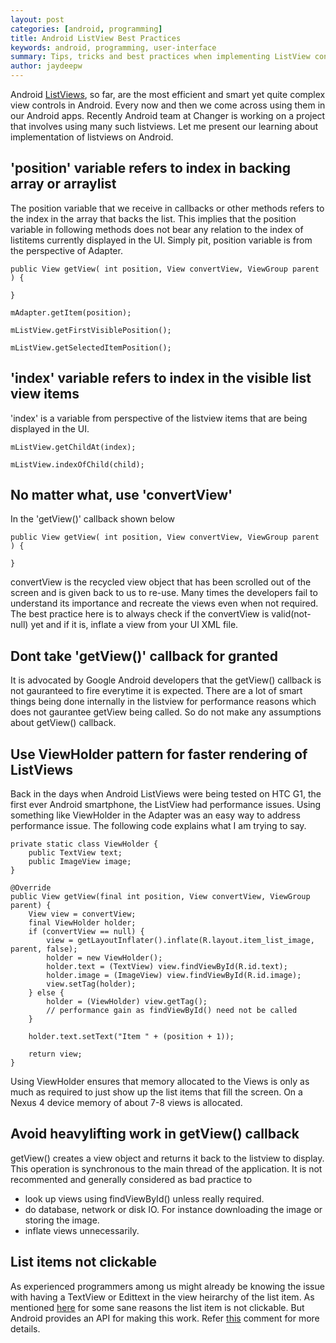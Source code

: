 ```yaml
---
layout: post
categories: [android, programming]
title: Android ListView Best Practices
keywords: android, programming, user-interface
summary: Tips, tricks and best practices when implementing ListView control on Android.
author: jaydeepw
---
```



Android [ListViews](http://developer.android.com/reference/android/widget/ListView.html), so far, are the most efficient and smart yet quite complex view controls in Android. Every now and then we come across using them in our Android apps. Recently Android team at Changer is working on a project that involves using many such listviews. Let me present our learning about implementation of listviews on Android.

## 'position' variable refers to index in backing array or arraylist

The position variable that we receive in callbacks or other methods refers to the index in the array that backs the list. This implies that the position variable in following
methods does not bear any relation to the index of listitems currently displayed in the UI. Simply pit, position variable is from the perspective of Adapter.

    public View getView( int position, View convertView, ViewGroup parent ) {

    }

    mAdapter.getItem(position);

    mListView.getFirstVisiblePosition();

    mListView.getSelectedItemPosition();

## 'index' variable refers to index in the visible list view items

'index' is a variable from perspective of the listview items that are being displayed in the UI. 

    mListView.getChildAt(index);

    mListView.indexOfChild(child);

## No matter what, use 'convertView'

In the 'getView()' callback shown below

    public View getView( int position, View convertView, ViewGroup parent ) {

    }

convertView is the recycled view object that has been scrolled out of the screen and is given back to us to re-use. 
Many times the developers fail to understand its importance and recreate the views even when not required. The best practice here is
to always check if the convertView is valid(not-null) yet and if it is, inflate a view from your UI XML file. 

## Dont take 'getView()' callback for granted

It is advocated by Google Android developers that the getView() callback is not gauranteed to fire everytime it is expected.
There are a lot of smart things being done internally in the listview for performance reasons which does not gaurantee getView being called.
So do not make any assumptions about getView() callback.

## Use ViewHolder pattern for faster rendering of ListViews

Back in the days when Android ListViews were being tested on HTC G1, the first ever Android smartphone, the ListView had performance issues.
Using something like ViewHolder in the Adapter was an easy way to address performance issue. The following code explains what I am trying to say.

    private static class ViewHolder {
        public TextView text;
        public ImageView image;
    }

    @Override
    public View getView(final int position, View convertView, ViewGroup parent) {
        View view = convertView;
        final ViewHolder holder;
        if (convertView == null) {
            view = getLayoutInflater().inflate(R.layout.item_list_image, parent, false);
            holder = new ViewHolder();
            holder.text = (TextView) view.findViewById(R.id.text);
            holder.image = (ImageView) view.findViewById(R.id.image);
            view.setTag(holder);
        } else {
            holder = (ViewHolder) view.getTag();
            // performance gain as findViewById() need not be called
        }

        holder.text.setText("Item " + (position + 1));

        return view;
    }

Using ViewHolder ensures that memory allocated to the Views is only as much as required to just show up
the list items that fill the screen. On a Nexus 4 device memory of about 7-8 views is allocated.


## Avoid heavylifting work in getView() callback

getView() creates a view object and returns it back to the listview to display. This operation is synchronous to the main
thread of the application. It is not recommented and generally considered as bad practice to

* look up views using findViewById() unless really required.
* do database, network or disk IO. For instance downloading the image or storing the image.
* inflate views unnecessarily.

## List items not clickable
As experienced programmers among us might already be knowing the issue with having a TextView or Edittext in the view
heirarchy of the list item. As mentioned [here](https://code.google.com/p/android/issues/detail?id=3414)
for some sane reasons the list item is not clickable. But Android provides an API for making this work.
Refer [this](https://code.google.com/p/android/issues/detail?id=3414#c27) comment for more details.